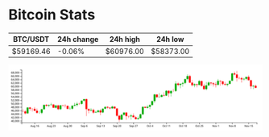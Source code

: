 # Bitcoin Stats

BTC/USDT|24h change|24h high|24h low|
|---|---|---|---|
|$59169.46|-0.06%|$60976.00|$58373.00|

<img src="./chart.svg">
